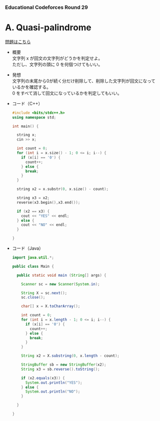 ### Educational Codeforces Round 29

# A. Quasi-palindrome

  [問題はこちら](https://codeforces.com/problemset/problem/863/A)
  
- 概要<br>
  文字列 x が回文の文字列がどうかを判定せよ。<br>
  ただし、文字列の頭に 0 を何個つけてもいい。
  
  
- 発想<br>
  文字列の末尾から0が続く分だけ削除して、削除した文字列が回文になっているかを確認する。<br>
  0 をすべて消して回文になっているかを判定してもいい。
  
  
- コード（C++）

  ```cpp
  #include <bits/stdc++.h>
  using namespace std;

  int main() {

    string x;
    cin >> x;

    int count = 0;
    for (int i = x.size() - 1; 0 <= i; i--) {
      if (x[i] == '0') {
        count++;
      } else {
        break;
      }
    }

    string x2 = x.substr(0, x.size() - count);

    string x3 = x2;
    reverse(x3.begin(),x3.end());

    if (x2 == x3) {
      cout << "YES" << endl;
    } else {
      cout << "NO" << endl;
    }

  }
  ```
  
- コード（Java）

  ```java
  import java.util.*;

  public class Main {

    public static void main (String[] args) {

      Scanner sc = new Scanner(System.in);

      String X = sc.next();
      sc.close();

      char[] x = X.toCharArray();

      int count = 0;
      for (int i = x.length - 1; 0 <= i; i--) {
        if (x[i] == '0') {
          count++;
        } else {
          break;
        }
      }

      String x2 = X.substring(0, x.length - count);

      StringBuffer sb = new StringBuffer(x2);
      String x3 = sb.reverse().toString();

      if (x2.equals(x3)) {
        System.out.println("YES");
      } else {
        System.out.println("NO");
      }

    }

  }
  ```
    
